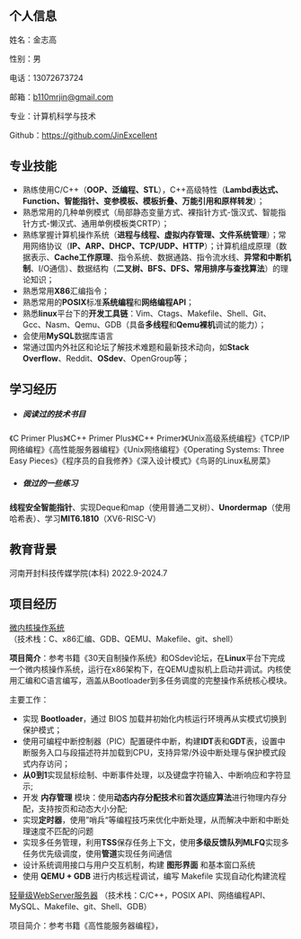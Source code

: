 ## 个人信息

姓名：金志高

性别：男

电话：13072673724

邮箱：b110mrjin@gmail.com

专业：计算机科学与技术

Github：https://github.com/JinExcellent

## 专业技能

- 熟练使用C/C++（**OOP、泛编程、STL**），C++高级特性（**Lambd表达式、Function、智能指针、变参模板、模板折叠、万能引用和原样转发**）；
- 熟悉常用的几种单例模式（局部静态变量方式、裸指针方式-饿汉式、智能指针方式-懒汉式、通用单例模板类CRTP）；
- 熟练掌握计算机操作系统（**进程与线程、虚拟内存管理、文件系统管理**）；常用网络协议（**IP、ARP、DHCP、TCP/UDP、HTTP**）；计算机组成原理（数据表示、**Cache工作原理**、指令系统、数据通路、指令流水线、**异常和中断机制**、I/O通信）、数据结构（**二叉树、BFS、DFS、常用排序与查找算法**）的理论知识；
- 熟悉常用**X86**汇编指令；
- 熟悉常用的**POSIX**标准**系统编程**和**网络编程API**；
- 熟悉**linux**平台下的**开发工具链**：Vim、Ctags、Makefile、Shell、Git、Gcc、Nasm、Qemu、GDB（具备**多线程**和**Qemu裸机**调试的能力）；
- 会使用**MySQL**数据库语言
- 常通过国内外社区和论坛了解技术难题和最新技术动向，如**Stack Overflow**、Reddit、**OSdev**、OpenGroup等；

## 学习经历

- ##### 阅读过的技术书目

《C Primer Plus》《C++ Primer Plus》《C++ Primer》《Unix高级系统编程》《TCP/IP网络编程》《高性能服务器编程》《Unix网络编程》《Operating Systems: Three Easy Pieces》《程序员的自我修养》《深入设计模式》《鸟哥的Linux私房菜》

- #####  做过的一些练习

**线程安全智能指针**、实现Deque和map（使用普通二叉树）、**Unordermap**（使用哈希表）、学习**MIT6.1810**（XV6-RISC-V）

## 教育背景

河南开封科技传媒学院(本科)                    								                                               2022.9-2024.7

## 项目经历

[微内核操作系统]([JinExcellent/MakeOwnSystem](https://github.com/JinExcellent/MakeOwnSystem)) （技术栈：C、x86汇编、GDB、QEMU、Makefile、git、shell）

**项目简介**：参考书籍《30天自制操作系统》和OSdev论坛，在**Linux**平台下完成一个微内核操作系统，运行在x86架构下，在QEMU虚拟机上启动并调试。内核使用汇编和C语言编写，涵盖从Bootloader到多任务调度的完整操作系统核心模块。

主要工作：

- 实现 **Bootloader**，通过 BIOS 加载并初始化内核运行环境再从实模式切换到保护模式；
- 使用可编程中断控制器（PIC）配置硬件中断，构建**IDT**表和**GDT**表，设置中断服务入口与段描述符并加载到CPU，支持异常/外设中断处理与保护模式段式内存访问；
- **从0到1**实现鼠标绘制、中断事件处理，以及键盘字符输入、中断响应和字符显示;
- 开发 **内存管理** 模块：使用**动态内存分配技术**和**首次适应算法**进行物理内存分配，支持按页和动态大小分配;
- 实现**定时器**，使用”哨兵“等编程技巧来优化中断处理，从而解决中断和中断处理速度不匹配的问题
- 实现多任务管理，利用**TSS**保存任务上下文，使用**多级反馈队列MLFQ**实现多任务优先级调度，使用**管道**实现任务间通信
- 设计系统调用接口与用户交互机制，构建 **图形界面** 和基本窗口系统
- 使用 **QEMU + GDB** 进行内核远程调试，编写 Makefile 实现自动化构建流程

[轻量级WebServer服务器]([JinExcellent/WebServe_test](https://github.com/JinExcellent/WebServe_test))  （技术栈：C/C++，POSIX API、网络编程API、MySQL、Makefile、git、Shell、GDB）

项目简介：参考书籍《高性能服务器编程》，

